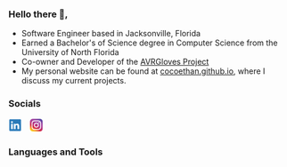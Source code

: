 ### Hello there 👋,
- Software Engineer based in Jacksonville, Florida
- Earned a Bachelor's of Science degree in Computer Science from the University of North Florida
- Co-owner and Developer of the <a href="https://github.com/AVRGloves">AVRGloves Project</a>
- My personal website can be found at <a href="https://cocoethan.github.io">cocoethan.github.io</a>, where I discuss my current projects.
### Socials
<img src="./images/socials/linkedin_logo.png">&emsp;<img src="./images/socials/instagram_logo.png">

### Languages and Tools
